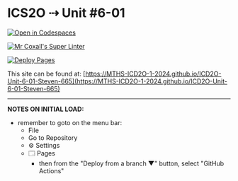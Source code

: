 # ICS2O ⇢ Unit #6-01

[![Open in Codespaces](https://classroom.github.com/assets/launch-codespace-2972f46106e565e64193e422d61a12cf1da4916b45550586e14ef0a7c637dd04.svg)](https://classroom.github.com/open-in-codespaces?assignment_repo_id=19504266)

[![Mr Coxall's Super Linter](https://github.com/MTHS-ICD2O-1-2024/ICD2O-Unit-6-01-Steven-665/workflows/Mr%20Coxall's%20Super%20Linter/badge.svg)](https://github.com/MTHS-ICD2O-1-2024/ICD2O-Unit-6-01-Steven-665/actions)

[![Deploy Pages](https://github.com/MTHS-ICD2O-1-2024/ICD2O-Unit-6-01-Steven-665/workflows/Deploy%20Pages/badge.svg)](https://github.com/MTHS-ICD2O-1-2024/ICD2O-Unit-6-01-Steven-665/actions)

This site can be found at: [https://MTHS-ICD2O-1-2024.github.io/ICD2O-Unit-6-01-Steven-665](https://MTHS-ICD2O-1-2024.github.io/ICD2O-Unit-6-01-Steven-665)

---

**NOTES ON INITIAL LOAD:**
- remember to goto on the menu bar:
  - File
  - Go to Repository
  - ⚙ Settings
  - 🗔 Pages
    - then from the "Deploy from a branch ▼" button, select "GitHub Actions"
